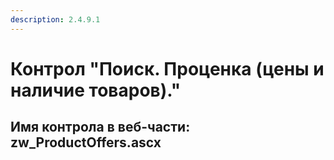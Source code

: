 ```yaml
---
description: 2.4.9.1
---
```


# Контрол "Поиск. Проценка \(цены и наличие товаров\)."

## Имя контрола в веб-части: zw\_ProductOffers.ascx

